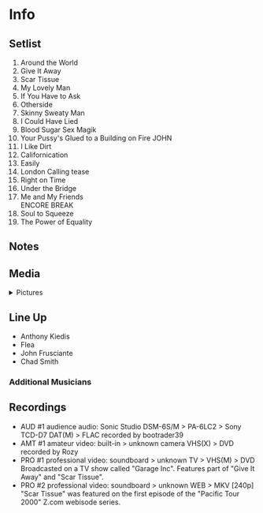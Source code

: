 # Info

## Setlist

1. Around the World
2. Give It Away
3. Scar Tissue
4. My Lovely Man
5. If You Have to Ask
6. Otherside
7. Skinny Sweaty Man
8. I Could Have Lied
9. Blood Sugar Sex Magik
10. Your Pussy's Glued to a Building on Fire JOHN
11. I Like Dirt
12. Californication
13. Easily
14. London Calling tease
15. Right on Time
16. Under the Bridge
17. Me and My Friends
<br>ENCORE BREAK
18. Soul to Squeeze
19. The Power of Equality

## Notes

## Media 

<details>
  <summary>Pictures</summary>
  <!--<img alt="Setlist" title="Setlist" src="_.jpg" height="200" />
  <img alt="Clipping" title="Clipping" src="_.jpg" height="200" />
  <img alt="Flyer" title="Flyer" src="_.jpg" height="200" />-->
</details>

## Line Up

* Anthony Kiedis
* Flea
* John Frusciante
* Chad Smith

### Additional Musicians

## Recordings

* AUD #1 audience audio: Sonic Studio DSM-6S/M > PA-6LC2 > Sony TCD-D7 DAT(M) > FLAC recorded by bootrader39
* AMT #1 amateur video: built-in > unknown camera VHS(X) > DVD recorded by Rozy
* PRO #1 professional video: soundboard > unknown TV > VHS(M) > DVD Broadcasted on a TV show called "Garage Inc". Features part of "Give It Away" and "Scar Tissue".
* PRO #2 professional video: soundboard > unknown WEB > MKV [240p] "Scar Tissue" was featured on the first episode of the "Pacific Tour 2000" Z.com webisode series.



